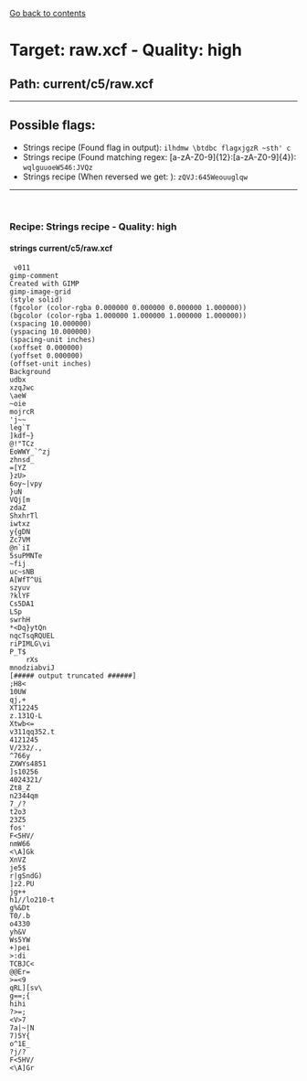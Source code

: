 [Go back to contents](../../contents.md)  
# Target: raw.xcf  -  Quality: high  
## Path: current/c5/raw.xcf  
---  
## Possible flags:  
 - Strings recipe (Found flag in output): ``ilhdmw
\btdbc
 flagxjgzR
~sth'
	c``  
 - Strings recipe (Found matching regex: [a-zA-Z0-9]{12}:[a-zA-Z0-9]{4}): ``wqlguuoeW546:JVQz``  
 - Strings recipe (When reversed we get: ): ``zQVJ:645Weouuglqw``  
  
---  
&nbsp;  
### Recipe: Strings recipe - Quality: high  
#### strings current/c5/raw.xcf  
```  
 v011  
gimp-comment  
Created with GIMP  
gimp-image-grid  
(style solid)  
(fgcolor (color-rgba 0.000000 0.000000 0.000000 1.000000))  
(bgcolor (color-rgba 1.000000 1.000000 1.000000 1.000000))  
(xspacing 10.000000)  
(yspacing 10.000000)  
(spacing-unit inches)  
(xoffset 0.000000)  
(yoffset 0.000000)  
(offset-unit inches)  
Background  
udbx  
xzqJwc  
\aeW  
~oie  
mojrcR  
'j~~  
leg`T  
]kdf~}  
@!"TCz  
EoWWY_`^zj  
zhnsd_  
=[YZ  
}zU>  
6oy~|vpy  
}uN   
VQj[m  
zdaZ  
ShxhrTl  
iwtxz  
y{gDN  
Zc7VM  
@n`iI  
5suPMNTe  
~fij  
uc~sNB  
A[WfT^Ui  
szyuv  
?klYF  
Cs5DA1  
LSp	  
swrhH  
*<Dq}ytQn  
nqcTsqRQUEL  
riPIMLG\vi  
P_T$  
	rXs  
mnodziabviJ  
[##### output truncated ######]  
;H8<  
10UW  
qj,+  
XT12245  
z.131Q-L  
Xtwb<=  
v311qq352.t  
4121245  
V/232/.,  
^766y  
ZXWYs4851  
]s10256  
4024321/  
Zt8_Z  
n2344qm  
7_/?  
t2o3  
23Z5  
fos'  
F<5HV/  
nmW66  
<\A]Gk  
XnVZ  
je5$  
r|gSndG)  
]z2.PU  
jg++  
h1//lo210-t  
g%&Dt  
T0/.b  
o4330  
yh&V  
Ws5YW  
+)pei  
>:di  
TCBJC<  
@@Er=  
>=<9  
qRL][sv\  
g==;{  
hihi  
?>=;  
<V>7  
7a|~|N  
7)5Y{  
o^1E_  
?j/?	  
F<5HV/  
<\A]Gr  
  
```  
&nbsp;  
